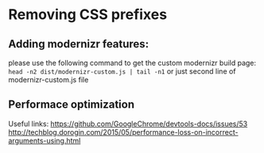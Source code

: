 # Removing CSS prefixes

## Adding modernizr features:

please use the following command to get the custom modernizr build page:
```head -n2 dist/modernizr-custom.js | tail -n1```
or just second line of modernizr-custom.js file

## Performace optimization

Useful links:
https://github.com/GoogleChrome/devtools-docs/issues/53
http://techblog.dorogin.com/2015/05/performance-loss-on-incorrect-arguments-using.html
